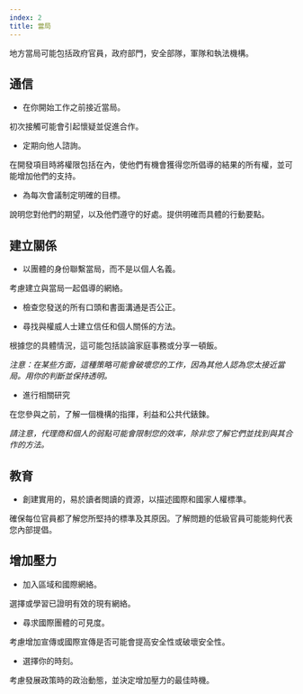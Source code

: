 ```yaml
---
index: 2
title: 當局
---
```

地方當局可能包括政府官員，政府部門，安全部隊，軍隊和執法機構。

## 通信

* 在你開始工作之前接近當局。

初次接觸可能會引起懷疑並促進合作。

* 定期向他人諮詢。

在開發項目時將權限包括在內，使他們有機會獲得您所倡導的結果的所有權，並可能增加他們的支持。

* 為每次會議制定明確的目標。

說明您對他們的期望，以及他們遵守的好處。提供明確而具體的行動要點。

## 建立關係

* 以團體的身份聯繫當局，而不是以個人名義。

考慮建立與當局一起倡導的網絡。

* 檢查您發送的所有口頭和書面溝通是否公正。

* 尋找與權威人士建立信任和個人關係的方法。

根據您的具體情況，這可能包括談論家庭事務或分享一頓飯。

*注意：在某些方面，這種策略可能會破壞您的工作，因為其他人認為您太接近當局。用你的判斷並保持透明。*

* 進行相關研究

在您參與之前，了解一個機構的指揮，利益和公共代錶鍊。

*請注意，代理商和個人的弱點可能會限制您的效率，除非您了解它們並找到與其合作的方法。*

## 教育

* 創建實用的，易於讀者閲讀的資源，以描述國際和國家人權標準。

確保每位官員都了解您所堅持的標準及其原因。了解問題的低級官員可能能夠代表您內部提倡。

## 增加壓力

* 加入區域和國際網絡。

選擇或學習已證明有效的現有網絡。

* 尋求國際團體的可見度。

考慮增加宣傳或國際宣傳是否可能會提高安全性或破壞安全性。

* 選擇你的時刻。

考慮發展政策時的政治動態，並決定增加壓力的最佳時機。